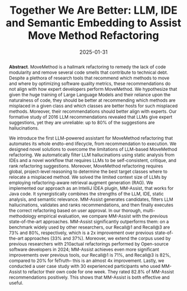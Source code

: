 ---
title: "Together We Are Better: LLM, IDE and Semantic Embedding to Assist Move Method Refactoring"
authors: '<i>Fraol Batole, Abhiram Bellur, Malinda Dilhara, Yaroslav Zharov, Timofey Bryksin, Kai Ishikawa, Haifeng Chen, Masaharu Morimoto, Motoura Shota, Takeo Hosomi, Tien N. Nguyen, Hridesh Rajan, Nikolaos Tsantalis, and Danny Dig</i>'
status: "preprint"
collection: publications
permalink: /publications/2025-01-31-llm-ide-semantic-embedding
date: 2025-01-31
venue: "a <b>personal webiste</b>"
pdf: 'https://fraolbatole.github.io/assets/pdf/MMAssist.pdf'
counter_id: 'P13'
abstract: "<p><b>Abstract</b>. MoveMethod is a hallmark refactoring to remedy the lack of code modularity and remove several code smells that contribute to technical debt. Despite a plethora of research tools that recommend which methods to move and where by optimizing software quality metrics, these recommendations do not align with how expert developers perform MoveMethod. We hypothesize that given the huge training of Large Language Models and their reliance upon the naturalness of code, they should be better at recommending which methods are misplaced in a given class and which classes are better hosts for such misplaced methods. Moreover, their recommendations should better align with experts. Our formative study of 2016 LLM recommendations revealed that LLMs give expert suggestions, yet they are unreliable: up to 80% of the suggestions are hallucinations.</p><p>We introduce the first LLM-powered assistant for MoveMethod refactoring that automates its whole endto-end lifecycle, from recommendation to execution. We designed novel solutions to overcome the limitations of LLM-based MoveMethod refactoring. We automatically filter LLM hallucinations using static analysis from IDEs and a novel workflow that requires LLMs to be self-consistent, critique, and rank refactoring suggestions. Moreover, MoveMethod refactoring requires global, project-level reasoning to determine the best target classes where to relocate a misplaced method. We solved the limited context size of LLMs by employing refactoring-aware retrieval augment generation (RAG). We implemented our approach as an IntelliJ IDEA plugin, MM-Assist, that works for Java code. It synergistically combines the strengths of the LLM, IDE, static analysis, and semantic relevance. MM-Assist generates candidates, filters LLM hallucinations, validates and ranks recommendations, and then finally executes the correct refactoring based on user approval. In our thorough, multi-methodology empirical evaluation, we compare MM-Assist with the previous state-of-the-art approaches. MM-Assist significantly outperforms them: on a benchmark widely used by other researchers, our Recall@1 and Recall@3 are 73% and 80%, respectively, which is a 2x improvement over previous state-of-the-art approaches (33% and 37%). Moreover, we extend the corpus used by previous researchers with 210actual refactorings performed by Open-source software developers in 2024; MM-Assist achieves even more significant improvements over previous tools, our Recall@1 is 71%, and Recall@3 is 82%, compared to 20% for feTruth– this is an almost 4x improvement. Lastly, we conducted a user case study with 30 experienced participants who used MM-Assist to refactor their own code for one week. They rated 82.8% of MM-Assist recommendations positively. This shows that MM-Assist is both effective and useful.</p>"
---